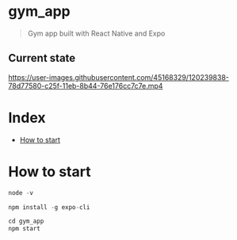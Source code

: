 # gym_app

> Gym app built with React Native and Expo


## Current state


https://user-images.githubusercontent.com/45168329/120239838-78d77580-c25f-11eb-8b44-76e176cc7c7e.mp4



# Index

- [How to start](#how-to-start)


# How to start


```js
node -v
```

```js
npm install -g expo-cli
```

```js
cd gym_app
npm start
```

